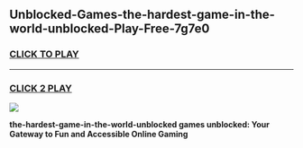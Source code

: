 
## Unblocked-Games-the-hardest-game-in-the-world-unblocked-Play-Free-7g7e0
<h3>
<a href="https://premium76.site?title=the-hardest-game-in-the-world-unblocked&ref=22A">CLICK TO PLAY</a></h3>
<hr>

<h3>
<a href="https://premium76.site?title=the-hardest-game-in-the-world-unblocked&ref=22A">CLICK 2 PLAY</a>
  
</h3>

<a href="https://premium76.site?title=the-hardest-game-in-the-world-unblocked&ref=22A"><img src="https://clearcache.store/games.png"></a>


**the-hardest-game-in-the-world-unblocked games unblocked: Your Gateway to Fun and Accessible Online Gaming**
